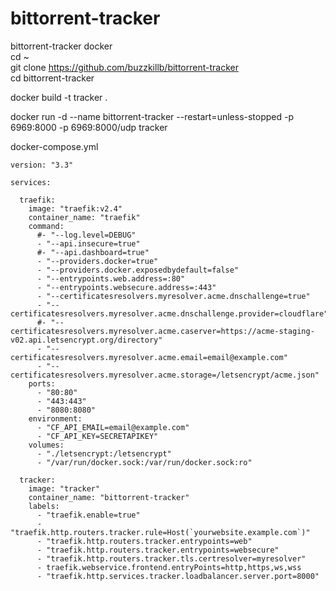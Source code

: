 # bittorrent-tracker
bittorrent-tracker docker  
cd ~  
git clone https://github.com/buzzkillb/bittorrent-tracker  
cd bittorrent-tracker 

docker build -t tracker .  

docker run -d --name bittorrent-tracker --restart=unless-stopped -p 6969:8000 -p 6969:8000/udp tracker

docker-compose.yml  

```
version: "3.3"

services:

  traefik:
    image: "traefik:v2.4"
    container_name: "traefik"
    command:
      #- "--log.level=DEBUG"
      - "--api.insecure=true"
      #- "--api.dashboard=true"
      - "--providers.docker=true"
      - "--providers.docker.exposedbydefault=false"
      - "--entrypoints.web.address=:80"
      - "--entrypoints.websecure.address=:443"
      - "--certificatesresolvers.myresolver.acme.dnschallenge=true"
      - "--certificatesresolvers.myresolver.acme.dnschallenge.provider=cloudflare"
      #- "--certificatesresolvers.myresolver.acme.caserver=https://acme-staging-v02.api.letsencrypt.org/directory"
      - "--certificatesresolvers.myresolver.acme.email=email@example.com"
      - "--certificatesresolvers.myresolver.acme.storage=/letsencrypt/acme.json"
    ports:
      - "80:80"
      - "443:443"
      - "8080:8080"
    environment:
      - "CF_API_EMAIL=email@example.com"
      - "CF_API_KEY=SECRETAPIKEY"
    volumes:
      - "./letsencrypt:/letsencrypt"
      - "/var/run/docker.sock:/var/run/docker.sock:ro"

  tracker:
    image: "tracker"
    container_name: "bittorrent-tracker"
    labels:
      - "traefik.enable=true"
      - "traefik.http.routers.tracker.rule=Host(`yourwebsite.example.com`)"
      - "traefik.http.routers.tracker.entrypoints=web"
      - "traefik.http.routers.tracker.entrypoints=websecure"
      - "traefik.http.routers.tracker.tls.certresolver=myresolver"
      - traefik.webservice.frontend.entryPoints=http,https,ws,wss
      - "traefik.http.services.tracker.loadbalancer.server.port=8000"
```
